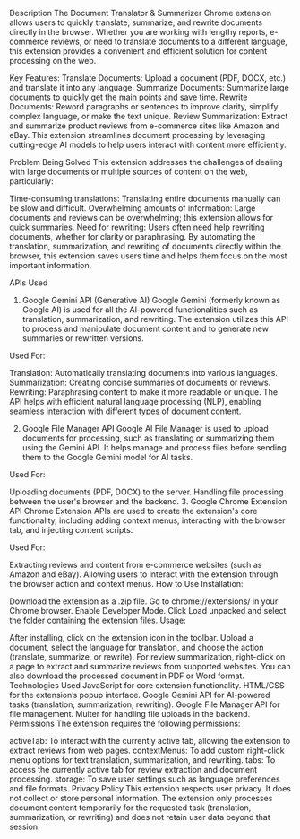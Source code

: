 Description
The Document Translator & Summarizer Chrome extension allows users to quickly translate, summarize, and rewrite documents directly in the browser. Whether you are working with lengthy reports, e-commerce reviews, or need to translate documents to a different language, this extension provides a convenient and efficient solution for content processing on the web.

Key Features:
Translate Documents: Upload a document (PDF, DOCX, etc.) and translate it into any language.
Summarize Documents: Summarize large documents to quickly get the main points and save time.
Rewrite Documents: Reword paragraphs or sentences to improve clarity, simplify complex language, or make the text unique.
Review Summarization: Extract and summarize product reviews from e-commerce sites like Amazon and eBay.
This extension streamlines document processing by leveraging cutting-edge AI models to help users interact with content more efficiently.

Problem Being Solved
This extension addresses the challenges of dealing with large documents or multiple sources of content on the web, particularly:

Time-consuming translations: Translating entire documents manually can be slow and difficult.
Overwhelming amounts of information: Large documents and reviews can be overwhelming; this extension allows for quick summaries.
Need for rewriting: Users often need help rewriting documents, whether for clarity or paraphrasing.
By automating the translation, summarization, and rewriting of documents directly within the browser, this extension saves users time and helps them focus on the most important information.

APIs Used
1. Google Gemini API (Generative AI)
Google Gemini (formerly known as Google AI) is used for all the AI-powered functionalities such as translation, summarization, and rewriting. The extension utilizes this API to process and manipulate document content and to generate new summaries or rewritten versions.

Used For:

Translation: Automatically translating documents into various languages.
Summarization: Creating concise summaries of documents or reviews.
Rewriting: Paraphrasing content to make it more readable or unique.
The API helps with efficient natural language processing (NLP), enabling seamless interaction with different types of document content.

2. Google File Manager API
Google AI File Manager is used to upload documents for processing, such as translating or summarizing them using the Gemini API. It helps manage and process files before sending them to the Google Gemini model for AI tasks.

Used For:

Uploading documents (PDF, DOCX) to the server.
Handling file processing between the user's browser and the backend.
3. Google Chrome Extension API
Chrome Extension APIs are used to create the extension's core functionality, including adding context menus, interacting with the browser tab, and injecting content scripts.

Used For:

Extracting reviews and content from e-commerce websites (such as Amazon and eBay).
Allowing users to interact with the extension through the browser action and context menus.
How to Use
Installation:

Download the extension as a .zip file.
Go to chrome://extensions/ in your Chrome browser.
Enable Developer Mode.
Click Load unpacked and select the folder containing the extension files.
Usage:

After installing, click on the extension icon in the toolbar.
Upload a document, select the language for translation, and choose the action (translate, summarize, or rewrite).
For review summarization, right-click on a page to extract and summarize reviews from supported websites.
You can also download the processed document in PDF or Word format.
Technologies Used
JavaScript for core extension functionality.
HTML/CSS for the extension’s popup interface.
Google Gemini API for AI-powered tasks (translation, summarization, rewriting).
Google File Manager API for file management.
Multer for handling file uploads in the backend.
Permissions
The extension requires the following permissions:

activeTab: To interact with the currently active tab, allowing the extension to extract reviews from web pages.
contextMenus: To add custom right-click menu options for text translation, summarization, and rewriting.
tabs: To access the currently active tab for review extraction and document processing.
storage: To save user settings such as language preferences and file formats.
Privacy Policy
This extension respects user privacy. It does not collect or store personal information. The extension only processes document content temporarily for the requested task (translation, summarization, or rewriting) and does not retain user data beyond that session.

